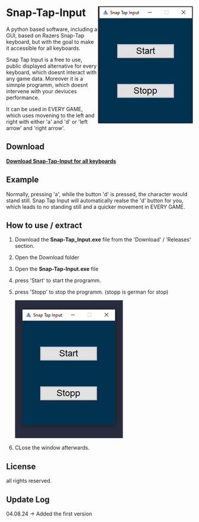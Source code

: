 # Snap-Tap-Input <img align="right" src="read-me-files/preview_kurz.PNG">
A python based software, including a GUI, based on Razers Snap-Tap keyboard, but with the goal to make it accessible for all keyboards. 

Snap Tap Input is a free to use, public displayed alternative for every keyboard, which doesnt interact with any game data. 
Moreover it is a simnple programm, which doesnt intervene with your deviuces performance. 

It can be used in EVERY GAME, which uses movening to the left and right with either 'a' and 'd' or 'left arrow' and 'right arrow'.

## Download

**[Download Snap-Tap-Input for all keyboards](https://github.com/BenHrzr/Snap-Tap-Input/releases)**

## Example

Normally, pressing 'a', while the button 'd' is pressed, the character would stand still. 
Snap Tap Input will automatically realse the 'd' button for you, which leads to no standing still and a quicker movement in EVERY GAME.

## How to use / extract 

  1. Download the **Snap-Tap_Input.exe** file from the 'Download' / 'Releases' section.

  2. Open the Download folder
                                                
  3. Open the **Snap-Tap-Input.exe** file

  4.   press 'Start' to start the programm.
  5.   
       press 'Stopp' to stop the programm. (stopp is german for stop)


       ![preview](read-me-files/preview.PNG)
  
  6. CLose the window afterwards. 

## License 

all rights reserved.

## Update Log

  04.08.24 -> Added the first version
